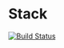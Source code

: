 # Stack

[![Build Status](https://travis-ci.org/Niyaz97/Stack.svg?branch=stage_4)](https://travis-ci.org/Niyaz97/Stack)

